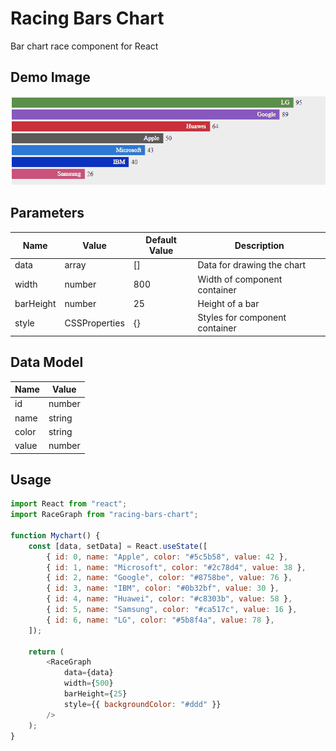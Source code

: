 # Racing Bars Chart

Bar chart race component for React

## Demo Image

![Demo Image](https://raw.githubusercontent.com/yunuskorkmaz/racing-bars-chart/master/demo.gif)

## Parameters

| Name      | Value         | Default Value | Description                    |
| --------- | ------------- | ------------- | ------------------------------ |
| data      | array         | []            | Data for drawing the chart     |
| width     | number        | 800           | Width of component container   |
| barHeight | number        | 25            | Height of a bar                |
| style     | CSSProperties | {}            | Styles for component container |

## Data Model

| Name  | Value  |
| ----- | ------ |
| id    | number |
| name  | string |
| color | string |
| value | number |

## Usage

```js
import React from "react";
import RaceGraph from "racing-bars-chart";

function Mychart() {
	const [data, setData] = React.useState([
		{ id: 0, name: "Apple", color: "#5c5b58", value: 42 },
		{ id: 1, name: "Microsoft", color: "#2c78d4", value: 38 },
		{ id: 2, name: "Google", color: "#8758be", value: 76 },
		{ id: 3, name: "IBM", color: "#0b32bf", value: 30 },
		{ id: 4, name: "Huawei", color: "#c8303b", value: 58 },
		{ id: 5, name: "Samsung", color: "#ca517c", value: 16 },
		{ id: 6, name: "LG", color: "#5b8f4a", value: 78 },
	]);

	return (
		<RaceGraph
			data={data}
			width={500}
			barHeight={25}
			style={{ backgroundColor: "#ddd" }}
		/>
	);
}
```
